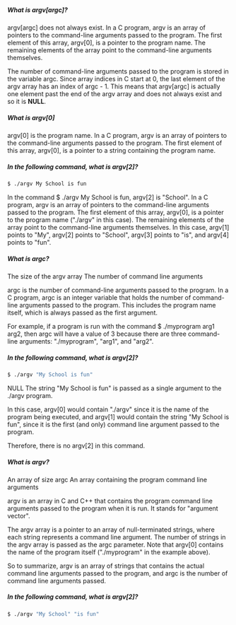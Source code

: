 ### 

##### What is argv[argc]?
argv[argc] does not always exist. In a C program, argv is an array of pointers to the command-line arguments passed to the program. The first element of this array, argv[0], is a pointer to the program name. The remaining elements of the array point to the command-line arguments themselves.

The number of command-line arguments passed to the program is stored in the variable argc. Since array indices in C start at 0, the last element of the argv array has an index of argc - 1. This means that argv[argc] is actually one element past the end of the argv array and does not always exist  and so it is **NULL**.

##### What is argv[0]
argv[0] is the program name. In a C program, argv is an array of pointers to the command-line arguments passed to the program. The first element of this array, argv[0], is a pointer to a string containing the program name.

##### In the following command, what is argv[2]?
```bash
$ ./argv My School is fun
```
In the command $ ./argv My School is fun, argv[2] is "School". In a C program, argv is an array of pointers to the command-line arguments passed to the program. The first element of this array, argv[0], is a pointer to the program name ("./argv" in this case). The remaining elements of the array point to the command-line arguments themselves. In this case, argv[1] points to "My", argv[2] points to "School", argv[3] points to "is", and argv[4] points to "fun".

##### What is argc?
The size of the argv array
The number of command line arguments

argc is the number of command-line arguments passed to the program. In a C program, argc is an integer variable that holds the number of command-line arguments passed to the program. This includes the program name itself, which is always passed as the first argument.

For example, if a program is run with the command $ ./myprogram arg1 arg2, then argc will have a value of 3 because there are three command-line arguments: "./myprogram", "arg1", and "arg2".

##### In the following command, what is argv[2]?
```bash
$ ./argv "My School is fun"
```
NULL
The string "My School is fun" is passed as a single argument to the ./argv program.

In this case, argv[0] would contain "./argv" since it is the name of the program being executed, and argv[1] would contain the string "My School is fun", since it is the first (and only) command line argument passed to the program.

Therefore, there is no argv[2] in this command.

##### What is argv?
An array of size argc
An array containing the program command line arguments

argv is an array in C and C++ that contains the program command line arguments passed to the program when it is run. It stands for "argument vector".

The argv array is a pointer to an array of null-terminated strings, where each string represents a command line argument. The number of strings in the argv array is passed as the argc parameter.
Note that argv[0] contains the name of the program itself ("./myprogram" in the example above).

So to summarize, argv is an array of strings that contains the actual command line arguments passed to the program, and argc is the number of command line arguments passed.

##### In the following command, what is argv[2]?
```bash
$ ./argv "My School" "is fun"
```
